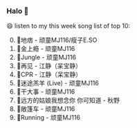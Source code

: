 

### Halo 👋

😄 listen to my this week song list of top 10:

0. 🌈地痞 - 顽童MJ116/瘦子E.SO
1. 🌈金上瘾 - 顽童MJ116
2. 🌈Jungle - 顽童MJ116
3. 🌈再见 - 江静（呆宝静）
4. 🌈CPR - 江静（呆宝静）
5. 🌈迷途羔羊 (Live) - 顽童MJ116
6. 🌈干大事  - 顽童MJ116
7. 🌈远方的姑娘我想念你 你可知道 - 秋野
8. 🌈敞篷车 - 顽童MJ116
9. 🌈Running   - 顽童MJ116

